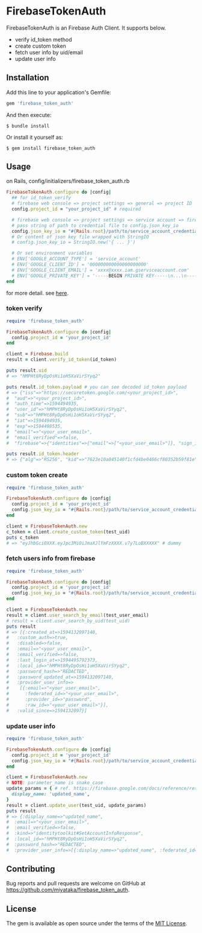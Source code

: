 # FirebaseTokenAuth

FirebaseTokenAuth is an Firebase Auth Client. It supports below.
- verify id_token method
- create custom token
- fetch user info by uid/email
- update user info

## Installation

Add this line to your application's Gemfile:

```ruby
gem 'firebase_token_auth'
```

And then execute:

    $ bundle install

Or install it yourself as:

    $ gem install firebase_token_auth

## Usage

on Rails, config/initializers/firebase_token_auth.rb
```ruby
FirebaseTokenAuth.configure do |config|
  ## for id_token_verify
  # firebase web console => project settings => general => project ID
  config.project_id = "your_project_id" # required

  # firebase web console => project settings => service account => firebase admin sdk => generate new private key
  # pass string of path to credential file to config.json_key_io
  config.json_key_io = "#{Rails.root}/path/to/service_account_credentials.json"
  # Or content of json key file wrapped with StringIO
  # config.json_key_io = StringIO.new('{ ... }')

  # Or set environment variables
  # ENV['GOOGLE_ACCOUNT_TYPE'] = 'service_account'
  # ENV['GOOGLE_CLIENT_ID'] = '000000000000000000000'
  # ENV['GOOGLE_CLIENT_EMAIL'] = 'xxxx@xxxx.iam.gserviceaccount.com'
  # ENV['GOOGLE_PRIVATE_KEY'] = '-----BEGIN PRIVATE KEY-----\n...\n-----END PRIVATE KEY-----\n\'
end
```
for more detail. see [here](https://github.com/googleapis/google-auth-library-ruby#example-service-account).

### token verify
```ruby
require 'firebase_token_auth'

FirebaseTokenAuth.configure do |config|
  config.project_id = 'your_project_id'
end

client = Firebase.build
result = client.verify_id_token(id_token)

puts result.uid
# => "hMPHt8RyDpOsHi1oH5XaVirSYyq2"

puts result.id_token.payload # you can see decoded id_token payload
# => {"iss"=>"https://securetoken.google.com/<your_project_id>",
#  "aud"=>"<your_project_id>",
#  "auth_time"=>1594494935,
#  "user_id"=>"hMPHt8RyDpOsHi1oH5XaVirSYyq2",
#  "sub"=>"hMPHt8RyDpOsHi1oH5XaVirSYyq2",
#  "iat"=>1594494935,
#  "exp"=>1594498535,
#  "email"=>"<your_user_email>",
#  "email_verified"=>false,
#  "firebase"=>{"identities"=>{"email"=>["<your_user_email>"]}, "sign_in_provider"=>"custom"}}

puts result.id_token.header
# => {"alg"=>"RS256", "kid"=>"7623e10a045140f1cfd4be0466cf80352b59f81e", "typ"=>"JWT"}
```

### custom token create
```ruby
require 'firebase_token_auth'

FirebaseTokenAuth.configure do |config|
  config.project_id = 'your_project_id'
  config.json_key_io = "#{Rails.root}/path/to/service_account_credentials.json"
end

client = FirebaseTokenAuth.new
c_token = client.create_custom_token(test_uid)
puts c_token
# => "eyJhbGciOXXX.eyJpc3MiOiJmaXJlYmFzXXXX.v7y7LoBXXXXX" # dummy
```

### fetch users info from firebase
```ruby
require 'firebase_token_auth'

FirebaseTokenAuth.configure do |config|
  config.project_id = 'your_project_id'
  config.json_key_io = "#{Rails.root}/path/to/service_account_credentials.json"
end

client = FirebaseTokenAuth.new
result = client.user_search_by_email(test_user_email)
# result = client.user_search_by_uid(test_uid)
puts result
# => [{:created_at=>1594132097140,
#   :custom_auth=>true,
#   :disabled=>false,
#   :email=>"<your_user_email>",
#   :email_verified=>false,
#   :last_login_at=>1594495792373,
#   :local_id=>"hMPHt8RyDpOsHi1oH5XaVirSYyq2",
#   :password_hash=>"REDACTED",
#   :password_updated_at=>1594132097140,
#   :provider_user_info=>
#    [{:email=>"<your_user_email>",
#      :federated_id=>"<your_user_email>",
#      :provider_id=>"password",
#      :raw_id=>"<your_user_email>"}],
#   :valid_since=>1594132097}]
```

### update user info
```ruby
require 'firebase_token_auth'

FirebaseTokenAuth.configure do |config|
  config.project_id = 'your_project_id'
  config.json_key_io = "#{Rails.root}/path/to/service_account_credentials.json"
end

client = FirebaseTokenAuth.new
# NOTE: parameter_name is snake_case
update_params = { # ref. https://firebase.google.com/docs/reference/rest/auth#section-update-profile
  display_name: 'updated_name',
}
result = client.update_user(test_uid, update_params)
puts result
# => {:display_name=>"updated_name",
#  :email=>"<your_user_email>",
#  :email_verified=>false,
#  :kind=>"identitytoolkit#SetAccountInfoResponse",
#  :local_id=>"hMPHt8RyDpOsHi1oH5XaVirSYyq2",
#  :password_hash=>"REDACTED",
#  :provider_user_info=>[{:display_name=>"updated_name", :federated_id=>"<your_user_email>", :provider_id=>"password"}]}
```

## Contributing

Bug reports and pull requests are welcome on GitHub at https://github.com/miyataka/firebase_token_auth.


## License

The gem is available as open source under the terms of the [MIT License](https://opensource.org/licenses/MIT).
